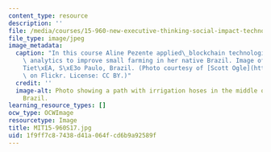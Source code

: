 ```yaml
---
content_type: resource
description: ''
file: /media/courses/15-960-new-executive-thinking-social-impact-technology-projects-fall-2017-spring-2018/1f9ff7c87438d41a064fcd6b9a92589f_MIT15-960S17.jpg
file_type: image/jpeg
image_metadata:
  caption: "In this course Aline Pezente applied\_blockchain technologies, AI, and\
    \ analytics to improve small farming in her native Brazil. Image of a farm in\_\
    Tiet\xEA, S\xE3o Paulo, Brazil. (Photo courtesy of [Scott Ogle](https://www.flickr.com/photos/scogle/2774755155/)\
    \ on Flickr. License: CC BY.)"
  credit: ''
  image-alt: Photo showing a path with irrigation hoses in the middle of a farm in
    Brazil.
learning_resource_types: []
ocw_type: OCWImage
resourcetype: Image
title: MIT15-960S17.jpg
uid: 1f9ff7c8-7438-d41a-064f-cd6b9a92589f
---
```

